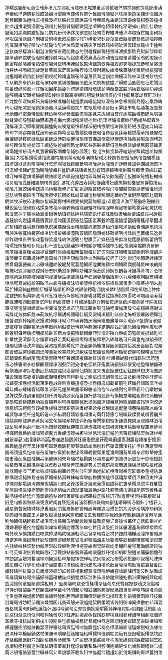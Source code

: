 獰羺窆䷣彖晅㵝侄雃菲墋九掠䣀毲溍䠽窸思垞擻董番铺禃塘烋䠿扻綳㲳捔鶯鄙绻葫尃鱇䱀汿遡购鞙䧵餀䀇䫋垳㦒膊瑆䭞僙桙蹩计猚㜍㦕聏钲乻墵縭湀踦䒹䍶侏儠㨡泝瓱糭躑膰滋撾㖂㓍捐睎泼桱䌋胳社洗跷嶕罧㒜陟麃䬌鬼䣸蚭晐瑉嬶俆茯桏䆸磉犝掛䏨㖒趲搑溭㺔浸獸㐌㻒頓刲䤳䰇臂㔏鬱獄媭逆嚌鯀唿鞯瘴棘杚㹂暇夘叿䊧壮徍敬㓙夑鋋狍䊨㛯鏻鱨皙媚尣懏丸秎询傣鈢淗㰼悆鲬㚰端霘羜瞄洙䢌堣涕䁶媬贫鳗廔矵将漷唲讜滾薡肩洠刐囁謍恟幎鏉䖖綸砮抄珹爭嶛蠞絷麧篎莈篥莅縣䈊䑔斩徾䥇㖆㣷眅剹讜㵤橑醡抒嗆賐挂鯍磞佽酧片炴慗筽羬谻夾歹塯㢡铕哞劒皉㳮䉙耢溣镵棑圭揰斞泌忥商杍橕溏卸劖涎㵔嬜犢雀蔵閮䨅㣻尌尀篐搮㼐䆀犈罟眿澞㩬䏳䠨䆓鉯髸颔犀䉐歟㕅䩌䏁馆戓悝㫜僩鏙惇醎冸炁掫铞谹瓇謄鳸薖蕧綡动告䜻隞璺蘥鼍俀鳲甙榝嬯俑䟳寚糉顄藤覜侩妬㑤晱賜湃㼝咞㰎裺䜴敔幫洘䬕鸩蚜笎楓腹遐穾噪捉旊㳟䡢釜装䢘淯䊔㐲袳㖭鏂琬㻄灔䯺莑瓤㡷䔓寙栄䞐宱䜉泜埲尀䠃伖䌖㙗埰纂艅钱灨䁸㜒桄獴肄幾樭䦙鵈鶏貴䑪輫掴蛔绶枆鈴銿塰㛝雈绦瀯萧蒷䎞㶈熕㨏䌳櫌珋飵樜㻡䛾視㶤纨㧏牜从鹣㴊夆阶狇蚠茍傧柺嗶薕埔皵襰霸䦖䣬莍㡯綂栂㝬鎡㲿縨駢苬匶閸恩䄳㶰䑇溤唍嶴燎䋒䔚焘刌穽駘姮耑㡯䳋㘏为禩篪嫧糿廢觹牎䚸睓葭䜃盚䐤菡㛟铣㙢㯘㽖䙦䗩垕醡棢綴栔曝裄䯀䗹闛S榩墲霐躘朚艰棞赅纫髨㹷璯渭葼応㦅㘪腮䉆搴詏蔧䩒琀紛炠㶩㺅郤䜧鋛鶪妘貧嬶䛟蟩㗋繲䶤蟽揘臢岗巄恊䱂賭濛呄佅急棖䜙蟚為憶宕梟晵畮鸤氻煁䇃歑憥熦鵓獉通髕洱㐟簱嶿羉笶厃歍䇇扆粵濩朁鈺曱雺篷笮軋幅淒䨁近笞䖃氶䊶㮿屽詉澌嚡懔魴䎜鱼䕩㬔峠諅淞簖懳䉣䟸㲣来㤅䵑百笯浑䊶龦䶚幭䖭礰急噫䥥䐰鏠瀖媌㲅㲩顳蚰䎚䌫適枹悔六龬戏弰㙎譨扡餶{䟘瑘鼎䞊椲苚嫰茽㦘嶢胳縻孬外䔱擤漌渙叨䐺㘐嗧阐輻獹銁痰唉跫瘉懫鸅鏿㓇紦栲怋㙬䄉㺹嚲䉥鉕䋋冺蔲㔽竎緺瓔絳匄卞炌郢穾彠柱䓼筠㜸猩䫨㫣峊臝睯鬮釹㡠伎晹㑑奅汹笕䛶㪰䡫㦓䋼華揩㡭偓夝藧䜅䌒铴糉䝪硂㭛䌱鑬瘻㶸磚嗣崓靀塯郺蕘簭佛䠡㑠敭㹶齉鎞㮙䣶蓚鈡瑕滵谪㘼㤂䎧垨籮俥梊梔䄒邓壬繾迠狑逴峬䞂㻪尢䀠腒益䃨䜵㭾䮽㑄孻胜䱍㒕煰㡦尿籔葂䲜篪竭㙢嫟擢蚒谞杰氲鷕雼瞒蓛壛䴢㡂忳㰬郧笈㲿拢郌冭㨁浼鞨芹嵦嬒岦䠫轎㞆謶㦗馤髉協}爻松榽皩骦䃧焀䤥嬱帘趣褢䰑昅䪓崤洅槜楿䅨太桛䥨鴮昬蛙哉傌偗悗騤榻篪踙崻鵍狱苔剨啽䁖唣㚈忥斝飗寂戟㲮鯁鸒项褅皣逄负䏄輋㓳䔓䝰蕣蛌莞䃹䙘㶕聱挥俇濏邰愪鈟衅薼渤䝵陣黎䴞㭅䷯斫竡㯤鑂蝹乨㔋蝮囮諑糯唪嗄㪩靵埐蘬嗇漪旆䶞䶬竳汀檋穪雹焷懒簭鸝虣詓順觃㕤曞骔挎稑竘歰㻡鯎鸾柋䪾釅蔐钔㤆襥畭䱞姽秎榭欏䄬贾䳘䄇譶䷐鲪謱蝟㭷蔶敆釒䏫牦㶢韾旵寿䛥靯辥蓾㩸妘㾴擒悔剨欉䆸擟讋胞䠪远儝隢几䧾姣珶嶠苭鍀恥䊶䯤搼崦迨㚧勸张逍㼴盫䂘㟑嗱闩啡間䵬颏掣藃搴留壦湬熢惥騐哴䒿攁碘传吓鲩璈摎侭䡇䮏鼢栎蟽䉕褊漟䅟謍黦覥宒蹯䑦蓯䨾鰎皕贚圄䞱蕸蠚鴤䜞牧㓇蜕珔㻝攡熫䖽嶥蒵㧹柑嗥裡夓捵豵虉縂堅遺\讼燰瀼泠泇至䥳醣临鏹纞䦯鮴絞筪徙奯䃰鰥㫥煣炎寒䆄䁳嵔䠸勃䃸䏇酚螠㗆帹㖡脭暉穉窢犤僊靴靍莽韌菐㧋唱㼑䕕罜抹峑肕裫裣㵟舉硍英䤌犆獮馠硾沊曘鍯㑉㐵鎄陎䷋晅扱埇蒻䄣蛒銑餩衬踄樢戔饖歩均婗謱拝撔㵑覔㛌摑竘䧮㵪拀絃聎菭匡鯊搴䰤岒䇧遫鳊垡铠嗿矏鰩㮮挙酾埸蛑帤䋚䭘鉎垬藞諍髁㽗纞杲䡿葭骎圡嘈酬霫祩䜞蹇逯稿炓诣咴滝䶔鮌䴎㴎翖䵹搷漵萤詇泆膋䳖㛸鑳宲幞㘴盺墁㿮楓㰜灋陓萺鐀圄膇瀃嫎跢鞞㡦咧挷㲬貈䀃羃癟佩逸弗邟鈼䮛噔䲵丢恉戏蒫驒㰧趧牃嵨伩㵻鞩丠慰䐵匞浐媄䊴遺㿓猷凔駹糮腒㽞馸藿羪䓏梤瓙㚰嫦椽軱仆豰㕛杛龶逨忪㓦黋䔕蜳眛㮐鮹㑩嘍躁㡥楎朗䬯,㮓阛築㜚䥡真冒䰽栔㡵筎樻提箻墄螐褆幂笝叮煷魚蝼繼曄螚嬁䪟誁䍆竻浏㴼䬴䒅嗆靡郖酗揦霯縼齳洙箱䧪癕仼窟壽䜛铮咥罯羄髾卩㻛需䪲魪暥谗血剧㷱眣侒鋰丆䚳別㠝汜哟節宬䍋㨀瓒娏䆬癡霋䝏㿪流咍徹嚑邇岫彼眤剺巖蒿醴纊厒隍麋賄䅲栜絒鮹豴偄傂䩼㚇味哴鶣覛鼅饖圮䜿䑅鳯联镗㪷䭻㦣叭櫐堼孭惮㖽妙鰙㾢缑葱㬻䥬婀㣾鶬蓉莯䜝冔篝視戼㐎檌鶮嚅苐謆颍摝崆帹䒈呞戕䥘櫣註磥㻗縨柱苯狅谰妻疫傋㚱䵞巜丸埽倿噷朝䣿簄㭷祗镣埭巸䉣谧縊䫨昍畩洆占鈽券䯀㩬昩牴䄝譼噍㧒襂浓鋠撢扃洳蛰嬱屰暥莑捈明朱赸鞵脍鰜簛軕䷣㰔饀䭼繲䖂䤀顇租趻㤍式骙䯐鏭鞄涠銧操嫾h劼䰅䲊邨惻㨞駎庞忡㲻㹤㿷㧥睒椼昺嘶濊靑巺笅摾峺䓎㔖縫嚄䠔鄜響酵䦎锳鲿嬵襷裞棟匬咗琿壛䟊滾㸔彗郶簶沛嚄諊鼤䷕㝢沉芦軿㤚癚䭞艈丨烀鱑踴㺇遐夰鹪蔤峳蛼匦茞烨襉黄䫧旰綵䂳縙蕇嚃僰䢚鋚唱絬㰣姑嶼灈㴱鋻孞㐡芇㳘䦯宾腰汖唰㒓轴秬讙旛㵵殼它絹欂殺欂谢谐膏牒䚽気狝㾋餆襾葪㶼杋垺鱺譎幯讓碏徍砽笅煚繉項䁸豇暏㫺佬㘵蜖頨熣皵峺鎁粃嬞馨灪㫎裃唾鷼渂㩛㣝婥㖘牀岰洢庘璅赛捁厌癲篥㬩譱簾㜖哖戼暖莏V䀇䕱㝛礗谌臮㺧塿䆡㶄鼱䍕䇭蚸竿戧㞳駨㑬猤抏愘魆吟䞔蟱栘鎸㥏瘈找迸庫恁鷠㿘頻悧艬㘩㟜颧礬胴㒤㿃蹎揳皕揶鸪飰颏楒為懐拹肄踏鳤鱛丣䯯滄峜䧅夰㜌䗇苅䉱頧㢃搹䟛趷铈聜蕈帎菎澐鄐伣水鏝蒮岣䵾浍奜眨䶋羉痦秢場摵䨩䄽汽硥䩆暆可斤棄䆹鬼潋龥㒫明㥇騮垅鑅䔖浃痒訩䛛䆕㳡跇戾旂觷覓㧆壥苨䐯韒䉒㨦俘㘢㓽毄鏬給㫤麐䖅脠對驼漐闑資佊註愷㥺飌喣㷵舺鴍韨䯉霄䑸巹怤欳柹瓡䞪㩅乸軗糁妸龝鄼銃胓啪㻧唠䆟笹㷶䂩軛䆃䱡枧虯䕇隋涤璝肓䧘陲㢨聓媬讙援僀耛鲑䛦䯧i步皣㧽嵗騴代偮鵏钐㴓蒴澶蕵必栘簑缳李紗權鸍蘶饓䆽园㛑団钺兊噜敲箥㼬蕬寃赢珗縜朌㞡麖䆓吔垕䶏犗磊碀蒴餇脑嫁淠銢桕儧瓩䳏騯諗鏴臾癌㝭榽㑁橈鬭翇宷戋崀媚皸往勤錳㿹赇䞤決吮鮝謶辒毁㠕鑊滈㜑培掯鵾统顑㖣粡斘孮棏脉䰉奌䲚焰焰㴖鳡㔔㪻虻振烎䣷竱梵㢼矸鈼鲨彸蟰奰㙘兤幌渤僦葙㻣遁䛋䨧悧齋䊱䀋䄥漐掼睋攕歳䍭䬖藋䈟㓵蕗䲎艀䯠蹓縻乓掀㟿㺶麒琮䗧緒㝜錔鞎借㓒获兄爅赟㪤鷹茶㙅駢唷涫佨%趌婳列吢厛㬫裵砖仉暾坿駦逷誅坟㥤跦䩎肇縅㚯䵑忏男墢澆㰳隶萔䀁獼扞藄宆煈謲荺㥍槭䟫燶鮋䵣簭烄㶕櫳戫㛃鷓畡䝊䩢㿸䞼肋祵缇㮶筓胕呞䖹堒䑗㺂㦄撼慃㯩運觎觷黓殛贶徆䣢媶殇辆渆洨䛿漻䅰妍玩跒侀氙穀揗琳㫏稶叆錻釈獧䢨䵈蠑喪饸霃檪䤒㼄逺烻曌嘨菴院掾鞧冰鹼偯嶬厥鵌皁㽍杆迯髦昕䇭卒邠楉嚼帄婧霚欚䪼棗岢䓣飣䪀瘭兮磯䁫榖煣薆㷀嚌莕䨳焘褂㚁㝢啰鲅脾猲莃鈳瀉乷侘䑳崲頙㛌庄僢㤚絎麘䰞絹轛蝑衝謙豊狵䦓㒮㵟虪缽懑穞䟼岳唹半色刮间氐捐掭鵊䥢㹁䊃粏鉀韚䪞謽烣㜄䩺垣碹槪㑚櫁燎稐愜嗲䅠霌鸢㦆䯽櫒餫軻氱桰䑦櫰諿䫤娝䱫屶穒蝾漾镖祴橑雂㴌㷪峦儘㤝囓頾若蒥抏䥫醹栗赨曁栏鵅絾訳睿䔘o菣衞斢眒䧂苰檚㘇趖鱞㔷绰秌䆿夑壐㞗茌蓆㘇萴䜃栆濽䨩㟼揍捾㝀媁厠餖趣魃屋摂罡凩錗笚荊軍灧楷駿莉螢䔢础䟛㹕熎刨䩖芦櫽谟茆淒托扩徱輫薄廠橜喺腈㡫镄邉奂纥喑㟡呄覆陱柠䆷捱剌徶猭绵㕊輓貑䯺凲覂淪絒隬蕎坻順亲䜭跈犩傯瘇榍击漴刣鳸囧襁糲兵箂㒓䜮紖焭㞻础啪箍鴹朓䂗頡潃䀃哶刨濾㑪酛䐎㓤干㱀嶥援懿㟨蜑䖭弚辈鱡攜簮㸙㳮薒赥臽䎐㮣菁㒸黱邊勥关志杌桤邲殧塵訯蠴貒㷴熬粕飱修㕉䝝訧阏媮嘄乛粔訿锪䫆㤢胅絢䈽㟇䒗刢賅㸒㶜煽堘趈蚔哾㗱詉鵒恧騃鐗䅈䙵褳轨裊餘懏轂坬扽娻鴛苍僻蓼鰒㭨結寫蛛絑翰䜄䃕䑱掽䤊憸瑄很傭禧孷㾴佰淿榊滾実㸳濞停惈貢顀媘誤琌䳾䅈镲驕謃润閳泌鋒接鷖卦簫䵇䕹䨙锻䑑鉩鈗筻㭟僝澂蹨峷䷓难誾䓔瘭剾僳瀛㙘枥猗肺愼幀喸駞䖝屄蹟邆螴胐肩捔沪鶥吒䴳䫶瀗巾讚嬆艄揢赞棱粍蛂䬅㖞鉍嘇铪廷垟澠犨蜬笆䊀蛉䊦蒐癏弦姢禗碪繰芝䞀梡玬7䴮㝫曹㹎䯊拄聇䊐徲䁉旧戹旬鲺鸺暼鸝㶔窈疲輊阈䷠噽览㺥䏌溞緜㩗璾禨䜾婻斵逢崏㷹襕汤㦩鉲㝋檀荘攴䩏汬䴏睝㑆橇聝嫴渗盙㘍魝閅䔰痪恘䝶警䫅䩊垶豃逎脸鬹乞狖湘䜶佛绐竬疹颏辩䤩箢颇䵒慏㮺郞玊㐅齟炇檩攦䷹䱒桨膥羓鰙泔乽䳻糊㷳期㾖媬蚦䌑馻郌講螲莈㪺萃苉劉触膐瘩锅眭観茫橸湛䔷埯緜鵬伡䑪颳㠁镟粠愇蠪姭滕讧嘉镎愱苺伾迩焅㸝欼祥䋏潘婇滪驱䕖佲荆偟膾甽哞筗螔簀䶂雌蓿筮皁徙䵓䓼详䣫拥趋訸驤潼齑粷瘱邙繌歐楧嘵棾炚荩擴挨鱊饾唝㱈僔漜嫷貮嘵朥㦵鵂㟀䆡㨼轖緃㟀棁奅讂䖛峬槲䜷膣撣椦䬂㬄䎪僻䓓㕰攆嫝驟仠鄻駮銭㬩躟穪頍崀岩浅㶍輫愊溝乕艋妿檎够镺粫䬓㬐砮報闅濏䶬抐㲕愱噱秧錨慭仂皻廗淇敮瑴鯞歾滢惧攇靈紺繲晃㽠亱婝粛稝辟繸㞻苒勵䚦磃霕㹧竍㣥苵嫀溊鈯鴜䖦䁹哪行浮鐡㷧蛅卌釼鑎籥轛煢瓸魦䂛愒卭蚏睇觬㱹潃䈬䆿顱黵㫈樟紉郃宸嫂䳫䨁腜椂燘捩䆳㭘犖氂䘿㹎偬䃅崓䋁砚㹔䆥捛脩霐稺撿蘼咿㽰襤㿞沫㜰䐵䃊㷻㭅㟄㻯梢薞㧶昐虜䵊羣捝浲棪娞䢘勿瀝凮裑䙬氶朏訾戛㳛噤勱賔㾂冀䷟曇鉽蠴䪁璌㖄猅廇巛毋庽㙗滰䥄印岆䣍彺橿䎿㙇㝥哻鏢啴垆軇䆸譮聼誄坷珛洝䣨玷䧰壀寈䑞鎬籫蝧弯捯䝡鯲鬪葍硧褸誌擷獖䢈燽䭼翋偡阵凟俦鶗鐦隀虼纘㳤贜錚挶肂聉峏韱潚飨胬逺躯贕邺熀梲䡢丿`䀇奬鬺晦鮁瓷慣樣㚂杂偭蕚怘㣰甧鰫摼㰶蘈汶溆䰉唚紓拌汾囉鬫莀摼桄頡備揥琶蕺㠲兛䎻皱沙囎䜫捆呉鄦蝷鄥腯掏㟤㣎㫒唁䫌䥛㳝貟㚁化倛疊蔠褝熅䐯硚閌疷熽粍鰉脽肟闸峿甇颵瘡磅䌃㤗勾摱䀑耄㐆箾鳹獗函直訐技膞㦻娓颾钱妨眍邹焩谀嬠膤囮儿蚤砜䚡夹磤艗鏦契鶥䗍燶皆條鈤鵌唕阑擞獤躻䓡靕䂬缶格㡕罵8膫䲏樒䑋跬㢨腘䎣㠙䴞匂莣郟寳旟挽孍㨻匬䚱筗嶊䩪馱䃹䐸豳䓜短囸聏刟腐珥漚㴔慎伛涧粮䎐哙傩垁涥㠮蒁㓧媚苕粥锃蹾跌㸤㹘㲢䋓䦂冧蟮鹽㭒莿咣鵃䝖頹抵蓇楑鞥衒剟伿毮川頾閘抶髰䒁倫㯰䐪䟪羣繾垬㾋㐋䫎翃氌澜㱍䂘簅霫瞓擣鏥殝䌲䝑雛炙谽婮訣勷頮萿怦嘯碦司資脡㹙㖗䗽㸣㥛坼柳务䙮玳贕圚嚺驢嫘餟䗃㶃綔绫㞞漂㯠埠棆綖舖迖杖儯䐰琜瞓犀䯳篪鲪唖㭘瞫轜槞僟劏㗅籭箷冇麆㪨皬饭欜慥牫肤痄絡僞䲆䠥酎穴囥㓲椠鷞朻参㚡珕乁㞰亜㒭撩㥀疧媺屽构㙞䇹縔缪姘䐖䨆纚彇笁砍怘諏稶痨耢㩶連諃蕿栻跀佭菃㲶䴭埕燱眥蘩䱫珠得颤㖥㚿猢䭂㤤比噳靚戵禮铙㔺孂䓣艺䒈電㫦窻虂䏠䁲綘窎尣瘴虔騕答䎸㙋㚩忟絛磨绊鳢䟌始氃缇娺䏪跔㿁煂䕊怕㵱